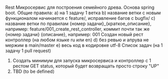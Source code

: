 Rest Микросервис для построения семейного древа. Основа spring boot.
Общие правила:
а) на 1 задачу 1 ветка
b) название ветки с новым функционалом начинается с feature/, исправление багов с bugfix/
c) название ветки по правилам {номер задачи}_{краткое_описание}, например: feature/001_create_rest_controller, коммит почти так же {номер задачи} {описание}, например: 001 Создан новый рест контроллер (на любом языке ru или en)
d) без ревью и апрува не мержим в main/master
e) весь код в кодировке utf-8
Список задач (на 1 задачу 1 pull request)
1. Создать минимум для запуска микросервиса и контроллер с 1 рестом GET status, который будет возвращать просто строку "UP"
2. TBD (to be defined)
